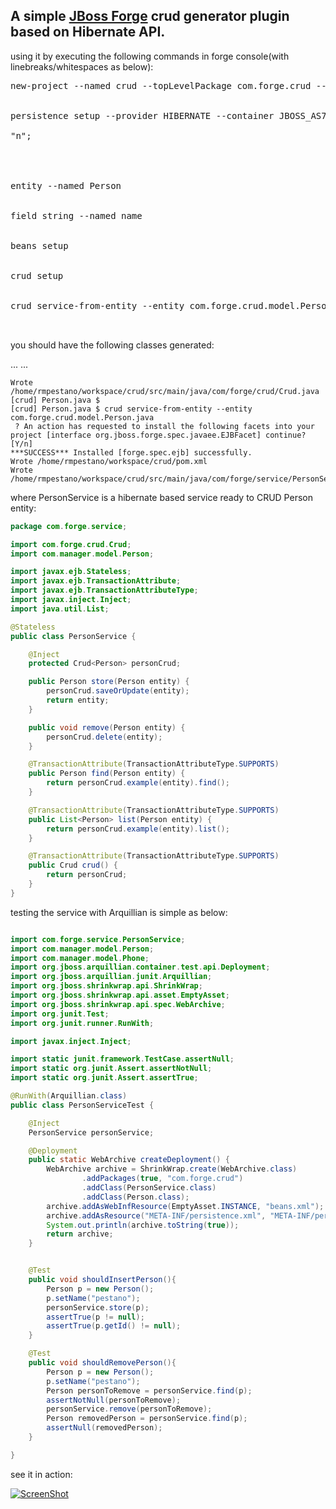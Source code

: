 A simple [JBoss Forge](forge.jboss.org/) crud generator plugin based on Hibernate API.
-----------------------------------------------------

using it by executing the following commands in forge console(with linebreaks/whitespaces as below):
<pre>
new-project --named crud --topLevelPackage com.forge.crud --type war;
    
      
persistence setup --provider HIBERNATE --container JBOSS_AS7;
   
"n";
   
   
   
   
entity --named Person
   
   
field string --named name
  
         
beans setup

  
crud setup
    
   
crud service-from-entity --entity com.forge.crud.model.Person.java
   
   
</pre>

you should have the following classes generated:

...
...
```
Wrote /home/rmpestano/workspace/crud/src/main/java/com/forge/crud/Crud.java
[crud] Person.java $ 
[crud] Person.java $ crud service-from-entity --entity com.forge.crud.model.Person.java
 ? An action has requested to install the following facets into your project [interface org.jboss.forge.spec.javaee.EJBFacet] continue? [Y/n] 
***SUCCESS*** Installed [forge.spec.ejb] successfully.
Wrote /home/rmpestano/workspace/crud/pom.xml
Wrote /home/rmpestano/workspace/crud/src/main/java/com/forge/service/PersonService.java
```

where PersonService is a hibernate based service ready to CRUD Person entity:
```java
package com.forge.service;

import com.forge.crud.Crud;
import com.manager.model.Person;

import javax.ejb.Stateless;
import javax.ejb.TransactionAttribute;
import javax.ejb.TransactionAttributeType;
import javax.inject.Inject;
import java.util.List;

@Stateless
public class PersonService {

    @Inject
    protected Crud<Person> personCrud;

    public Person store(Person entity) {
        personCrud.saveOrUpdate(entity);
        return entity;
    }

    public void remove(Person entity) {
        personCrud.delete(entity);
    }

    @TransactionAttribute(TransactionAttributeType.SUPPORTS)
    public Person find(Person entity) {
        return personCrud.example(entity).find();
    }

    @TransactionAttribute(TransactionAttributeType.SUPPORTS)
    public List<Person> list(Person entity) {
        return personCrud.example(entity).list();
    }

    @TransactionAttribute(TransactionAttributeType.SUPPORTS)
    public Crud crud() {
        return personCrud;
    }
}
```

testing the service with Arquillian is simple as below:

```java

import com.forge.service.PersonService;
import com.manager.model.Person;
import com.manager.model.Phone;
import org.jboss.arquillian.container.test.api.Deployment;
import org.jboss.arquillian.junit.Arquillian;
import org.jboss.shrinkwrap.api.ShrinkWrap;
import org.jboss.shrinkwrap.api.asset.EmptyAsset;
import org.jboss.shrinkwrap.api.spec.WebArchive;
import org.junit.Test;
import org.junit.runner.RunWith;

import javax.inject.Inject;

import static junit.framework.TestCase.assertNull;
import static org.junit.Assert.assertNotNull;
import static org.junit.Assert.assertTrue;

@RunWith(Arquillian.class)
public class PersonServiceTest {

    @Inject
    PersonService personService;

    @Deployment
    public static WebArchive createDeployment() {
        WebArchive archive = ShrinkWrap.create(WebArchive.class)
                .addPackages(true, "com.forge.crud")
                .addClass(PersonService.class)
                .addClass(Person.class);
        archive.addAsWebInfResource(EmptyAsset.INSTANCE, "beans.xml");
        archive.addAsResource("META-INF/persistence.xml", "META-INF/persistence.xml");
        System.out.println(archive.toString(true));
        return archive;
    }


    @Test
    public void shouldInsertPerson(){
        Person p = new Person();
        p.setName("pestano");
        personService.store(p);
        assertTrue(p != null);
        assertTrue(p.getId() != null);
    }

    @Test
    public void shouldRemovePerson(){
        Person p = new Person();
        p.setName("pestano");
        Person personToRemove = personService.find(p);
        assertNotNull(personToRemove);
        personService.remove(personToRemove);
        Person removedPerson = personService.find(p);
        assertNull(removedPerson);
    }

}
```

see it in action:

[![ScreenShot](https://raw.github.com/GabLeRoux/WebMole/master/ressources/WebMole_Youtube_Video.png)](http://youtu.be/UZiQrjRpLW4)

